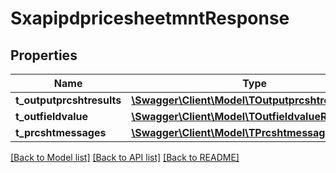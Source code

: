 # SxapipdpricesheetmntResponse

## Properties
Name | Type | Description | Notes
------------ | ------------- | ------------- | -------------
**t_outputprcshtresults** | [**\Swagger\Client\Model\TOutputprcshtresultsResp**](TOutputprcshtresultsResp.md) |  | [optional] 
**t_outfieldvalue** | [**\Swagger\Client\Model\TOutfieldvalueResp**](TOutfieldvalueResp.md) |  | [optional] 
**t_prcshtmessages** | [**\Swagger\Client\Model\TPrcshtmessagesResp**](TPrcshtmessagesResp.md) |  | [optional] 

[[Back to Model list]](../README.md#documentation-for-models) [[Back to API list]](../README.md#documentation-for-api-endpoints) [[Back to README]](../README.md)


